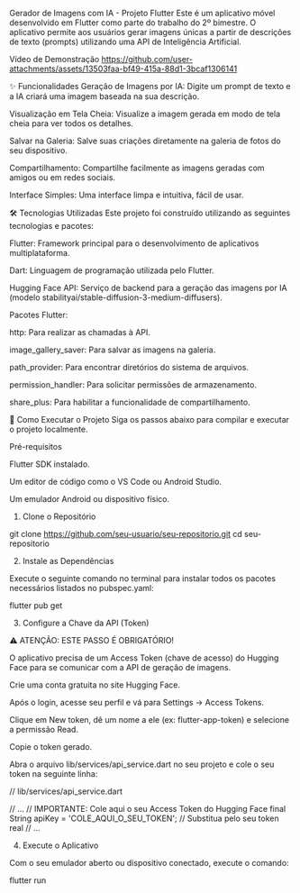 Gerador de Imagens com IA - Projeto Flutter
Este é um aplicativo móvel desenvolvido em Flutter como parte do trabalho do 2º bimestre. O aplicativo permite aos usuários gerar imagens únicas a partir de descrições de texto (prompts) utilizando uma API de Inteligência Artificial.

Vídeo de Demonstração
https://github.com/user-attachments/assets/13503faa-bf49-415a-88d1-3bcaf1306141


✨ Funcionalidades
Geração de Imagens por IA: Digite um prompt de texto e a IA criará uma imagem baseada na sua descrição.

Visualização em Tela Cheia: Visualize a imagem gerada em modo de tela cheia para ver todos os detalhes.

Salvar na Galeria: Salve suas criações diretamente na galeria de fotos do seu dispositivo.

Compartilhamento: Compartilhe facilmente as imagens geradas com amigos ou em redes sociais.

Interface Simples: Uma interface limpa e intuitiva, fácil de usar.

🛠️ Tecnologias Utilizadas
Este projeto foi construído utilizando as seguintes tecnologias e pacotes:

Flutter: Framework principal para o desenvolvimento de aplicativos multiplataforma.

Dart: Linguagem de programação utilizada pelo Flutter.

Hugging Face API: Serviço de backend para a geração das imagens por IA (modelo stabilityai/stable-diffusion-3-medium-diffusers).

Pacotes Flutter:

http: Para realizar as chamadas à API.

image_gallery_saver: Para salvar as imagens na galeria.

path_provider: Para encontrar diretórios do sistema de arquivos.

permission_handler: Para solicitar permissões de armazenamento.

share_plus: Para habilitar a funcionalidade de compartilhamento.

🚀 Como Executar o Projeto
Siga os passos abaixo para compilar e executar o projeto localmente.

Pré-requisitos

Flutter SDK instalado.

Um editor de código como o VS Code ou Android Studio.

Um emulador Android ou dispositivo físico.

1. Clone o Repositório

git clone https://github.com/seu-usuario/seu-repositorio.git
cd seu-repositorio

2. Instale as Dependências

Execute o seguinte comando no terminal para instalar todos os pacotes necessários listados no pubspec.yaml:

flutter pub get

3. Configure a Chave da API (Token)

⚠️ ATENÇÃO: ESTE PASSO É OBRIGATÓRIO!

O aplicativo precisa de um Access Token (chave de acesso) do Hugging Face para se comunicar com a API de geração de imagens.

Crie uma conta gratuita no site Hugging Face.

Após o login, acesse seu perfil e vá para Settings -> Access Tokens.

Clique em New token, dê um nome a ele (ex: flutter-app-token) e selecione a permissão Read.

Copie o token gerado.

Abra o arquivo lib/services/api_service.dart no seu projeto e cole o seu token na seguinte linha:

// lib/services/api_service.dart

// ...
// IMPORTANTE: Cole aqui o seu Access Token do Hugging Face
final String apiKey = 'COLE_AQUI_O_SEU_TOKEN'; // Substitua pelo seu token real
// ...

4. Execute o Aplicativo

Com o seu emulador aberto ou dispositivo conectado, execute o comando:

flutter run
